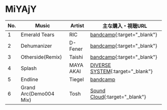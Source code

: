 # MiYAjY

| No. | Music  | Artist | 主な購入・視聴URL |
| ------ | ------ | ------ | ------ |
|1| Emerald Tears | RIC | [bandcamp](https://diversesystem.bandcamp.com/track/emerald-tears){:target="_blank"} |
|2| Dehumanizer | D-Fener | [bandcamp](https://diversesystem.bandcamp.com/track/dehumanizer){:target="_blank"} |
|3| Otherside(Remix) | Taishi | [bandcamp](https://diversesystem.bandcamp.com/track/otherside-remix){:target="_blank"} |
|4| Splash | MAYA AKAI | [DIVERSE SYSTEM](hhttps://diverse.direct/diverse-system/dvsp-0217/){:target="_blank"} |
|5| Endline | Tiegel | [bandcamp](https://diversesystem.bandcamp.com/track/endline) |
|6| Grand Arc(Demo004 Mix) | Tosh | [Sound Cloud](https://soundcloud.com/tiegel/tosh-grand-arc-demo004-mix){:target="_blank"} |
